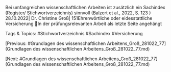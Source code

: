 Bei umfangreichen wissenschaftlichen Arbeiten ist zusätzlich ein 
Sachindex (Register/ Stichwortverzeichnis) sinnvoll
(Balzert et al., 2022, S. 123 )
28.10.2022| Dr. Christine Groß| 151Ehrenwörtliche oder eidesstattliche Versicherung
In der prüfungsrelevanten Arbeit als letzte Seite angehängt

   Tags & Topics:
   #Stichwortverzeichnis
   #Sachindex
   #Versicherung

[Previous: #Grundlagen des wissenschaftlichen Arbeitens_Groß_281022_77](Grundlagen des wissenschaftlichen Arbeitens_Groß_281022_77.md)

[Next: #Grundlagen des wissenschaftlichen Arbeitens_Groß_281022_77](Grundlagen des wissenschaftlichen Arbeitens_Groß_281022_77.md)